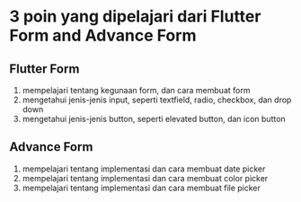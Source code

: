 # 3 poin yang dipelajari dari Flutter Form and Advance Form
## Flutter Form
1. mempelajari tentang kegunaan form, dan cara membuat form
2. mengetahui jenis-jenis input, seperti textfield, radio, checkbox, dan drop down
3. mengetahui jenis-jenis button, seperti elevated button, dan icon button 

## Advance Form
1. mempelajari tentang implementasi dan cara membuat date picker
2. mempelajari tentang implementasi dan cara membuat color picker
3. mempelajari tentang implementasi dan cara membuat file picker
